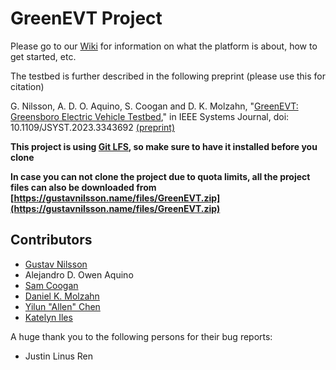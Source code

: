 # GreenEVT Project
Please go to our [Wiki](https://github.com/GreenEVT/GreenEVT/wiki) for information on what the platform is about, how to get started, etc. 

The testbed is further described in the following preprint (please use this for citation)

G. Nilsson, A. D. O. Aquino, S. Coogan and D. K. Molzahn, "[GreenEVT: Greensboro Electric Vehicle Testbed](https://ieeexplore.ieee.org/document/10387235)," in IEEE Systems Journal, doi: 10.1109/JSYST.2023.3343692 [(preprint)](https://arxiv.org/abs/2305.12722)

**This project is using [Git LFS](https://git-lfs.com/), so make sure to have it installed before you clone**

**In case you can not clone the project due to quota limits, all the project files can also be downloaded from [https://gustavnilsson.name/files/GreenEVT.zip](https://gustavnilsson.name/files/GreenEVT.zip)**

## Contributors

* [Gustav Nilsson](https://gustavnilsson.name)
* Alejandro D. Owen Aquino
* [Sam Coogan](https://www.coogan.ece.gatech.edu/)
* [Daniel K. Molzahn](https://molzahn.github.io/index.html)
* [Yilun "Allen" Chen](https://www.linkedin.com/in/yilun-allen-chen-572b71141/)
* [Katelyn Iles](https://www.linkedin.com/in/katelyn-iles/)


A huge thank you to the following persons for their bug reports:

* Justin Linus Ren 

